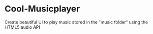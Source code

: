 # Cool-Musicplayer
Create beautiful UI to play music stored in the "music folder" using the HTML5 audio API
